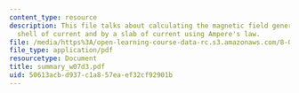 ```yaml
---
content_type: resource
description: This file talks about calculating the magnetic field generated by a cylindrical
  shell of current and by a slab of current using Ampere's law.
file: /media/https%3A/open-learning-course-data-rc.s3.amazonaws.com/8-02-physics-ii-electricity-and-magnetism-spring-2007/50613acbd937c1a857eaef32cf92901b_summary_w07d3.pdf
file_type: application/pdf
resourcetype: Document
title: summary_w07d3.pdf
uid: 50613acb-d937-c1a8-57ea-ef32cf92901b
---
```

